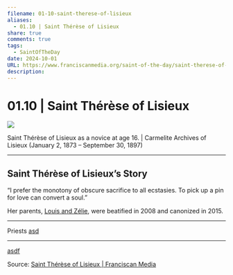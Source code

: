 ```yaml
---
filename: 01-10-saint-therese-of-lisieux
aliases:
  - 01.10 | Saint Thérèse of Lisieux
share: true
comments: true
tags:
  - SaintOfTheDay
date: 2024-10-01
URL: https://www.franciscanmedia.org/saint-of-the-day/saint-therese-of-lisieux/
description: 
---
```

# 01.10 | Saint Thérèse of Lisieux

![](https://i.imgur.com/4NZSg1M.png)


Saint Thérèse of Lisieux as a novice at age 16. | Carmelite Archives of Lisieux
(January 2, 1873 – September 30, 1897)

---

## Saint Thérèse of Lisieux’s Story

“I prefer the monotony of obscure sacrifice to all ecstasies. To pick up a pin for love can convert a soul.”

Her parents, [Louis and Zélie](https://www.franciscanmedia.org/saint-of-the-day/saints-louis-martin-and-zelie-guerin), were beatified in 2008 and canonized in 2015.

---

Priests [asd](1.a.3-dsff)

---
[asdf](sdfas.md) 

Source: [Saint Thérèse of Lisieux | Franciscan Media](https://www.franciscanmedia.org/saint-of-the-day/saint-therese-of-lisieux/)
